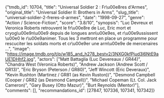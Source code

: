 {"tmdb_id": 10704, "title": "Universal Soldier 2 : Fr\u00e8res d'Armes", "original_title": "Universal Soldier II: Brothers in Arms", "slug_title": "universal-soldier-2-freres-d-armes", "date": "1998-09-27", "genre": "Action / Science-Fiction", "score": "3.8/10", "synopsis": "Luc Devreux et Veronica Roberts retrouvent le fr\u00e8re de Luc, Eric mort et cryog\u00e9n\u00e9 depuis de longues ann\u00e9es, et r\u00e9ussissent \u00e0 le r\u00e9animer. Tous les 3 mettront en place un programme pour rescuciter les soldats morts et cr\u00e9er une arm\u00e9e de mercenaires ...", "image": "https://image.tmdb.org/t/p/w185_and_h278_bestv2/3NXG0kfPjud3l6NtE9aUE1DHhf2.jpg", "actors": ["Matt Battaglia (Luc Devereaux / GR44)", "Chandra West (Veronica Roberts)", "Andrew Jackson (Andrew Scott / GR13)", "Eric Bryson (Peterson / GR80)", "Jeff Wincott (Eric Deveraux)", "Kevin Rushton (Martinez / GR81 (as Kevin Ruston))", "Desmond Campbell (Cooper / GR82 (as Desmond Campell))", "Michael Copeman (Lt. Col. Jack Cameron)", "Gary Busey (Otto Mazur)", "Burt Reynolds (Mentor)"], "comments": [], "recommandations_id": [27847, 107336, 107341, 107342]}